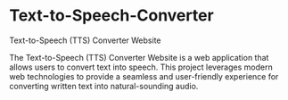 # Text-to-Speech-Converter
Text-to-Speech (TTS) Converter Website

The Text-to-Speech (TTS) Converter Website is a web application that allows users to convert text into speech. This project leverages modern web technologies to provide a seamless and user-friendly experience for converting written text into natural-sounding audio.
